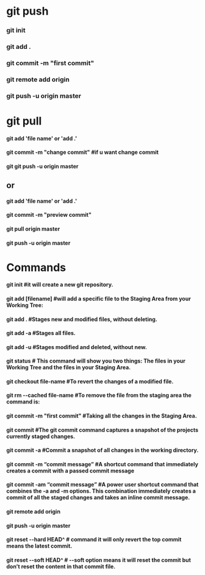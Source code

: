 # git push

### git init
### git add .
### git commit -m "first commit"
### git remote add origin <repository url>
### git push -u origin master



# git pull

#### git add 'file name' or 'add .'
#### git commit -m "change commit"   #if u want change commit
#### git git push -u origin master


##        or

#### git add 'file name' or 'add .'
#### git commit -m "preview commit"
#### git pull origin master
#### git push -u origin master



#                  Commands

#### git init              #it will create a new git repository.


#### git add [filename]    #will add a specific file to the Staging Area from your Working Tree:    

#### git add .             #Stages new and modified files, without deleting.

#### git add -a            #Stages all files.

#### git add -u            #Stages modified and deleted, without new.

#### git status            # This command will show you two things: The files in your Working Tree and the files in your Staging Area.

#### git checkout file-name           #To revert the changes of a modified file.

#### git rm --cached file-name        #To remove the file from the staging area the command is:

#### git commit -m "first commit"     #Taking all the changes in the Staging Area.

#### git commit            #The git commit command captures a snapshot of the projects currently staged changes.

#### git commit -a         #Commit a snapshot of all changes in the working directory.

#### git commit -m “commit message”   #A shortcut command that immediately creates a commit with a passed commit message


#### git commit -am “commit message”  #A power user shortcut command that combines the -a and -m options. This combination immediately creates a commit of all the staged changes and takes an inline commit message.


#### git remote add origin <repository url>

#### git push -u origin master

#### git reset --hard HEAD^           # command it will only revert the top commit means the latest commit.

#### git reset --soft HEAD^           # --soft option means it will reset the commit but don’t reset the content in that commit file.

